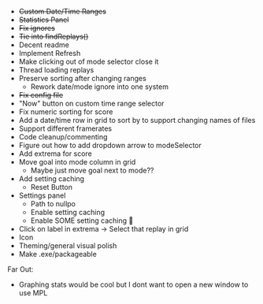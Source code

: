- ~~Custom Date/Time Ranges~~
- ~~Statistics Panel~~
- ~~Fix ignores~~
- ~~Tie into findReplays()~~
- Decent readme
- Implement Refresh
- Make clicking out of mode selector close it
- Thread loading replays
- Preserve sorting after changing ranges
  - Rework date/mode ignore into one system
- ~~Fix config file~~
- "Now" button on custom time range selector
- Fix numeric sorting for score
- Add a date/time row in grid to sort by to support changing names of files
- Support different framerates
- Code cleanup/commenting
- Figure out how to add dropdown arrow to modeSelector
- Add extrema for score
- Move goal into mode column in grid
  - Maybe just move goal next to mode??
- Add setting caching
  - Reset Button
- Settings panel
  - Path to nullpo
  - Enable setting caching
  - Enable SOME setting caching 🧠
- Click on label in extrema -> Select that replay in grid
- Icon
- Theming/general visual polish
- Make .exe/packageable

Far Out:
- Graphing stats would be cool but I dont want to open a new window to use MPL